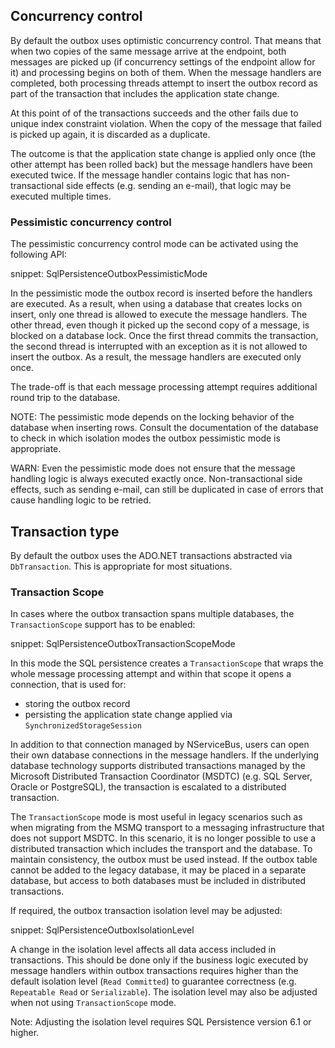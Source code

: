 ## Concurrency control

By default the outbox uses optimistic concurrency control. That means that when two copies of the same message arrive at the endpoint, both messages are picked up (if concurrency settings of the endpoint allow for it) and processing begins on both of them. When the message handlers are completed, both processing threads attempt to insert the outbox record as part of the transaction that includes the application state change. 

At this point of of the transactions succeeds and the other fails due to unique index constraint violation. When the copy of the message that failed is picked up again, it is discarded as a duplicate.

The outcome is that the application state change is applied only once (the other attempt has been rolled back) but the message handlers have been executed twice. If the message handler contains logic that has non-transactional side effects (e.g. sending an e-mail), that logic may be executed multiple times.

### Pessimistic concurrency control

The pessimistic concurrency control mode can be activated using the following API:

snippet: SqlPersistenceOutboxPessimisticMode

In the pessimistic mode the outbox record is inserted before the handlers are executed. As a result, when using a database that creates locks on insert, only one thread is allowed to execute the message handlers. The other thread, even though it picked up the second copy of a message, is blocked on a database lock. Once the first thread commits the transaction, the second thread is interrupted with an exception as it is not allowed to insert the outbox. As a result, the message handlers are executed only once.

The trade-off is that each message processing attempt requires additional round trip to the database.

NOTE: The pessimistic mode depends on the locking behavior of the database when inserting rows. Consult the documentation of the database to check in which isolation modes the outbox pessimistic mode is appropriate. 

WARN: Even the pessimistic mode does not ensure that the message handling logic is always executed exactly once. Non-transactional side effects, such as sending e-mail, can still be duplicated in case of errors that cause handling logic to be retried.

## Transaction type

By default the outbox uses the ADO.NET transactions abstracted via `DbTransaction`. This is appropriate for most situations.

### Transaction Scope

In cases where the outbox transaction spans multiple databases, the `TransactionScope` support has to be enabled:

snippet: SqlPersistenceOutboxTransactionScopeMode

In this mode the SQL persistence creates a `TransactionScope` that wraps the whole message processing attempt and within that scope it opens a connection, that is used for:
 - storing the outbox record
 - persisting the application state change applied via `SynchronizedStorageSession`

In addition to that connection managed by NServiceBus, users can open their own database connections in the message handlers. If the underlying database technology supports distributed transactions managed by the Microsoft Distributed Transaction Coordinator (MSDTC) (e.g. SQL Server, Oracle or PostgreSQL), the transaction is escalated to a distributed transaction.

The `TransactionScope` mode is most useful in legacy scenarios such as when migrating from the MSMQ transport to a messaging infrastructure that does not support MSDTC. In this scenario, it is no longer possible to use a distributed transaction which includes the transport and the database. To maintain consistency, the outbox must be used instead. If the outbox table cannot be added to the legacy database, it may be placed in a separate database, but access to both databases must be included in distributed transactions.

If required, the outbox transaction isolation level may be adjusted:

snippet: SqlPersistenceOutboxIsolationLevel

A change in the isolation level affects all data access included in transactions. This should be done only if the business logic executed by message handlers within outbox transactions requires higher than the default isolation level (`Read Committed`) to guarantee correctness (e.g. `Repeatable Read` or `Serializable`). The isolation level may also be adjusted when not using `TransactionScope` mode.

Note: Adjusting the isolation level requires SQL Persistence version 6.1 or higher.
